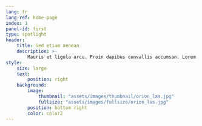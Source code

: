 ```yaml
---
lang: fr
lang-ref: home-page
index: 1
panel-id: first
type: spotlight
header:
    title: Sed etiam aenean
    description: >-
        Mauris et ligula arcu. Proin dapibus convallis accumsan. Lorem maximus hendrerit orci, sit amet elementum massa hendrerit sed. Donec et ullamcorper ligula. Suspendisse amet potenti. Ut pretium libero eleifend euismod sed tristique. Quisque dictum magna risus, id ultricies justo sagittis vitae. Sed id odio tempor, porttitor elit amet, gravida hendrerit fringilla lorem ipsum dolor.
style:
    size: large
    text:
        position: right
    background:
        image:
            thumbnail: "assets/images/thumbnail/orion_las.jpg"
            fullsize: "assets/images/fullsize/orion_las.jpg"
        position: bottom right
        color: color2
---
```


